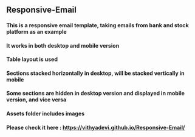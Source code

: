 ## Responsive-Email
#### This is a responsive email template, taking emails from bank and stock platform as an example
#### It works in both desktop and mobile version
#### Table layout is used
#### Sections stacked horizontally in desktop, will be stacked vertically in mobile
#### Some sections are hidden in desktop version and displayed in mobile version, and vice versa
#### Assets folder includes images

#### Please check it here : https://vithyadevi.github.io/Responsive-Email/
